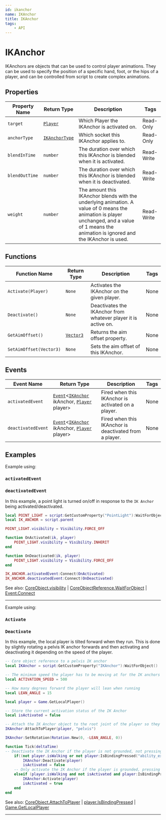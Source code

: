 ```yaml
---
id: ikanchor
name: IKAnchor
title: IKAnchor
tags:
    - API
---
```


# IKAnchor

IKAnchors are objects that can be used to control player animations. They can be used to specify the position of a specific hand, foot, or the hips of a player, and can be controlled from script to create complex animations.

## Properties

| Property Name | Return Type | Description | Tags |
| -------- | ----------- | ----------- | ---- |
| `target` | [`Player`](player.md) | Which Player the IKAnchor is activated on. | Read-Only |
| `anchorType` | [`IKAnchorType`](enums.md#ikanchortype) | Which socket this IKAnchor applies to. | Read-Only |
| `blendInTime` | `number` | The duration over which this IKAnchor is blended when it is activated. | Read-Write |
| `blendOutTime` | `number` | The duration over which this IKAnchor is blended when it is deactivated. | Read-Write |
| `weight` | `number` | The amount this IKAnchor blends with the underlying animation. A value of 0 means the animation is player unchanged, and a value of 1 means the animation is ignored and the IKAnchor is used. | Read-Write |

## Functions

| Function Name | Return Type | Description | Tags |
| -------- | ----------- | ----------- | ---- |
| `Activate(Player)` | `None` | Activates the IKAnchor on the given player. | None |
| `Deactivate()` | `None` | Deactivates the IKAnchor from whatever player it is active on. | None |
| `GetAimOffset()` | [`Vector3`](vector3.md) | Returns the aim offset property. | None |
| `SetAimOffset(Vector3)` | `None` | Sets the aim offset of this IKAnchor. | None |

## Events

| Event Name | Return Type | Description | Tags |
| ----- | ----------- | ----------- | ---- |
| `activatedEvent` | [`Event`](event.md)<[`IKAnchor`](ikanchor.md) ikAnchor, [`Player`](player.md) player> | Fired when this IKAnchor is activated on a player. | None |
| `deactivatedEvent` | [`Event`](event.md)<[`IKAnchor`](ikanchor.md) ikAnchor, [`Player`](player.md) player> | Fired when this IKAnchor is deactivated from a player. | None |

## Examples

Example using:

### `activatedEvent`

### `deactivatedEvent`

In this example, a point light is turned on/off in response to the `IK Anchor` being activated/deactivated.

```lua
local POINT_LIGHT = script:GetCustomProperty("PointLight"):WaitForObject()
local IK_ANCHOR = script.parent

POINT_LIGHT.visibility = Visibility.FORCE_OFF

function OnActivated(ik, player)
    POINT_LIGHT.visibility = Visibility.INHERIT
end

function OnDeactivated(ik, player)
    POINT_LIGHT.visibility = Visibility.FORCE_OFF
end

IK_ANCHOR.activatedEvent:Connect(OnActivated)
IK_ANCHOR.deactivatedEvent:Connect(OnDeactivated)
```

See also: [CoreObject.visibility](coreobject.md) | [CoreObjectReference.WaitForObject](coreobjectreference.md) | [Event.Connect](event.md)

---

Example using:

### `Activate`

### `Deactivate`

In this example, the local player is tilted forward when they run. This is done by slightly rotating a pelvis IK anchor forwards and then activating and deactivating it depending on the speed of the player.

```lua
-- Core object reference to a pelvis IK anchor
local IKAnchor = script:GetCustomProperty("IKAnchor"):WaitForObject()

-- The minimum speed the player has to be moving at for the IK anchors to be activated
local ACTIVATION_SPEED = 500

-- How many degrees forward the player will lean when running
local LEAN_ANGLE = 15

local player = Game.GetLocalPlayer()

-- Store the current activation status of the IK Anchor
local isActivated = false

-- Attach the IK Anchor object to the root joint of the player so they move together
IKAnchor:AttachToPlayer(player, "pelvis")

IKAnchor:SetRotation(Rotation.New(0, -LEAN_ANGLE, 0))

function Tick(deltaTime)
-- Deactivate the IK Anchor if the player is not grounded, not pressing the "W" key, or not moving faster than the `ACTIVATION_SPEED`
    if((not player.isWalking or not player:IsBindingPressed("ability_extra_21") or player:GetVelocity().size <= ACTIVATION_SPEED) and isActivated) then
        IKAnchor:Deactivate(player)
        isActivated = false
    -- Only activate the IK Anchor if the player is grounded, pressing the "W" key, and moving faster than the `ACTIVATION_SPEED`
    elseif (player.isWalking and not isActivated and player:IsBindingPressed("ability_extra_21") and player:GetVelocity().size > ACTIVATION_SPEED) then
        IKAnchor:Activate(player)
        isActivated = true
    end
end
```

See also: [CoreObject.AttachToPlayer](coreobject.md) | [player.IsBindingPressed](player.md) | [Game.GetLocalPlayer](game.md)

---
